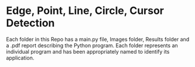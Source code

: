 # Edge, Point, Line, Circle, Cursor Detection

Each folder in this Repo has a main.py file, Images folder, Results folder and a .pdf report describing the Python program. Each folder represents an individual program and has been appropriately named to identify its application.
